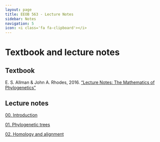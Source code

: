 ```yaml
---
layout: page
title: EEOB 563 - Lecture Notes
sidebar: Notes
navigation: 5
icon: <i class='fa fa-clipboard'></i> 
---
```


# Textbook and lecture notes

## Textbook

E. S. Allman & John A. Rhodes, 2016. [“Lecture Notes: The Mathematics of Phylogenetics”](https://jarhodesuaf.github.io/PhyloBook.pdf)

## Lecture notes

[00. Introduction](https://isu-molphyl.github.io/EEOB563-Spring2020/lecture_notes/00_Introduction.pdf)

[01. Phylogenetic trees](https://isu-molphyl.github.io/EEOB563-Spring2020/lecture_notes/01_Phylogenetic_trees.pdf)

[02. Homology and alignment](https://isu-molphyl.github.io/EEOB563-Spring2020/lecture_notes/02_Homology_and_alignments.pdf)

<!--

[03. Maximum Parsimony](https://isu-molphyl.github.io/EEOB563-Spring2020/lecture_notes/03_Maximum_parsimony.pdf)

[04. Distance Methods](https://isu-molphyl.github.io/EEOB563-Spring2020/lecture_notes/04_Distance_methods.pdf)

[05. Maximum Likelihood](https://isu-molphyl.github.io/EEOB563-Spring2020/lecture_notes/05_Maximum_likelihood.pdf)

[06. Bayesian Analysis](https://isu-molphyl.github.io/EEOB563-Spring2020/lecture_notes/06_Bayesian_phylogenetics.pdf)

[07. Molecualar Evolution](https://isu-molphyl.github.io/EEOB563-Spring2020/lecture_notes/07_Molecular_evolution.pdf)

[08. Molecular Clocks](https://isu-molphyl.github.io/EEOB563-Spring2020/lecture_notes/08_Molecular_clocks.pdf)

[09. Comparative Methods](https://isu-molphyl.github.io/EEOB563-Spring2020/lecture_notes/09_Comparative_methods.pdf)

[10. Ancestral States' Reconstruction](https://isu-molphyl.github.io/EEOB563-Spring2020/lecture_notes/10_Reconstructing_ancestral_states.pdf)

-->
